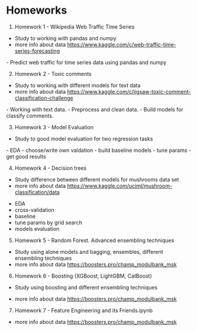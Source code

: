 # Homeworks


1. Homework 1 - Wikipedia Web Traffic Time Series 
 - Study to working with pandas and numpy 
 - more info about data https://www.kaggle.com/c/web-traffic-time-series-forecasting
  <p/>
 - Predict web traffic for time series data using pandas and numpy
  

2. Homework 2 - Toxic comments
 - Study to working with different models for text data  
 - more info about data https://www.kaggle.com/c/jigsaw-toxic-comment-classification-challenge 
  <p/>
 - Working with text data.
 - Preprocess and clean data.
 - Build models for classify comments.
 

3. Homework 3 - Model Evaluation 
  - Study to good model evaluation for two regression tasks  
   <p/>
  - EDA
  - choose/write own valdation
  - build baseline models
  - tune params
  - get good results

4. Homework 4 - Decision trees 
  - Study difference between different models for mushrooms data set 
  - more info about data https://www.kaggle.com/uciml/mushroom-classification/data   
    <p/>
  - EDA
  - cross-validation 
  - baseline
  - tune params by grid search
  - models evaluation
  
5. Homework 5 - Random Forest. Advanced ensembling techniques
  - Study using alone models and bagging, ensembles, different ensembling techniques 
  - more info about data https://boosters.pro/champ_modulbank_msk

6. Homework 6 - Boosting (XGBoost, LightGBM, CatBoost)
 - Study using boosting and different ensembling techniques </p>
 - more info about data https://boosters.pro/champ_modulbank_msk </p>

7. Homework 7 - Feature Engineering and its Friends.ipynb
 - more info about data https://boosters.pro/champ_modulbank_msk </p>
